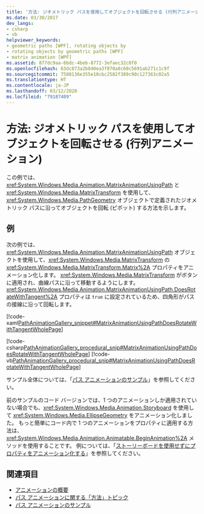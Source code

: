 ```yaml
---
title: '方法: ジオメトリック パスを使用してオブジェクトを回転させる (行列アニメーション)'
ms.date: 03/30/2017
dev_langs:
- csharp
- vb
helpviewer_keywords:
- geometric paths [WPF], rotating objects by
- rotating objects by geometric paths [WPF]
- matrix animation [WPF]
ms.assetid: 877dc9aa-6bdc-4beb-8772-3efaec32c0f0
ms.openlocfilehash: 63dc873a2b840ea3f870a8c60c5691ab271c1c9f
ms.sourcegitcommit: 7588136e355e10cbc2582f389c90c127363c02a5
ms.translationtype: HT
ms.contentlocale: ja-JP
ms.lasthandoff: 03/12/2020
ms.locfileid: "79187409"
---
```

# <a name="how-to-rotate-an-object-by-using-a-geometric-path-matrix-animation"></a>方法: ジオメトリック パスを使用してオブジェクトを回転させる (行列アニメーション)
この例では、<xref:System.Windows.Media.Animation.MatrixAnimationUsingPath> と <xref:System.Windows.Media.MatrixTransform> を使用して、<xref:System.Windows.Media.PathGeometry> オブジェクトで定義されたジオメトリック パスに沿ってオブジェクトを回転 (ピボット) する方法を示します。  
  
## <a name="example"></a>例  
 次の例では、<xref:System.Windows.Media.Animation.MatrixAnimationUsingPath> オブジェクトを使用して、<xref:System.Windows.Media.MatrixTransform> の <xref:System.Windows.Media.MatrixTransform.Matrix%2A> プロパティをアニメーション化します。 <xref:System.Windows.Media.MatrixTransform> がボタンに適用され、曲線パスに沿って移動するようにします。 <xref:System.Windows.Media.Animation.MatrixAnimationUsingPath.DoesRotateWithTangent%2A> プロパティは `true` に設定されているため、四角形がパスの接線に沿って回転します。  
  
 [!code-xaml[PathAnimationGallery_snippet#MatrixAnimationUsingPathDoesRotateWithTangentWholePage](~/samples/snippets/csharp/VS_Snippets_Wpf/PathAnimationGallery_snippet/CS/matrixanimationusingpathdoesrotatewithtangentexample.xaml#matrixanimationusingpathdoesrotatewithtangentwholepage)]  
  
 [!code-csharp[PathAnimationGallery_procedural_snip#MatrixAnimationUsingPathDoesRotateWithTangentWholePage](~/samples/snippets/csharp/VS_Snippets_Wpf/PathAnimationGallery_procedural_snip/CSharp/MatrixAnimationUsingPathDoesRotateWithTangentExample.cs#matrixanimationusingpathdoesrotatewithtangentwholepage)]
 [!code-vb[PathAnimationGallery_procedural_snip#MatrixAnimationUsingPathDoesRotateWithTangentWholePage](~/samples/snippets/visualbasic/VS_Snippets_Wpf/PathAnimationGallery_procedural_snip/VisualBasic/MatrixAnimationUsingPathDoesRotateWithTangentExample.vb#matrixanimationusingpathdoesrotatewithtangentwholepage)]  
  
 サンプル全体については、「[パス アニメーションのサンプル](https://github.com/Microsoft/WPF-Samples/tree/master/Animation/PathAnimations)」を参照してください。  
  
 前のサンプルのコード バージョンでは、1 つのアニメーションしか適用されていない場合でも、<xref:System.Windows.Media.Animation.Storyboard> を使用して <xref:System.Windows.Media.EllipseGeometry> をアニメーション化しました。 もっと簡単にコード内で 1 つのアニメーションをプロパティに適用する方法は、<xref:System.Windows.Media.Animation.Animatable.BeginAnimation%2A> メソッドを使用することです。 例については、「[ストーリーボードを使用せずにプロパティをアニメーション化する](how-to-animate-a-property-without-using-a-storyboard.md)」を参照してください。  
  
## <a name="see-also"></a>関連項目

- [アニメーションの概要](animation-overview.md)
- [パス アニメーションに関する「方法」トピック](path-animation-how-to-topics.md)
- [パス アニメーションのサンプル](https://github.com/Microsoft/WPF-Samples/tree/master/Animation/PathAnimations)
